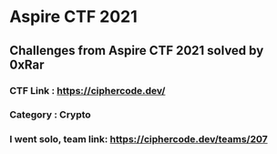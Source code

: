 # Aspire CTF 2021
## Challenges from Aspire CTF 2021 solved by 0xRar

### CTF Link : https://ciphercode.dev/
### Category : Crypto

### I went solo, team link: https://ciphercode.dev/teams/207
